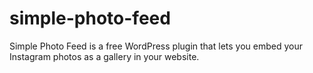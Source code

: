 # simple-photo-feed
Simple Photo Feed is a free WordPress plugin that lets you embed your Instagram photos as a gallery in your website.
